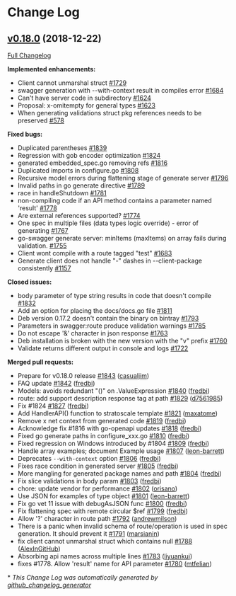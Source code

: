# Change Log

## [v0.18.0](https://github.com/protodev-site/go-swagger/tree/v0.18.0) (2018-12-22)
[Full Changelog](https://github.com/protodev-site/go-swagger/compare/v0.17.2...v0.18.0)

**Implemented enhancements:**

- Client cannot unmarshal struct [\#1729](https://github.com/protodev-site/go-swagger/issues/1729)
- swagger generation with --with-context result in compiles error [\#1684](https://github.com/protodev-site/go-swagger/issues/1684)
- Can't have server code in subdirectory [\#1624](https://github.com/protodev-site/go-swagger/issues/1624)
- Proposal: x-omitempty for general types [\#1623](https://github.com/protodev-site/go-swagger/issues/1623)
- When generating validations struct pkg references needs to be preserved [\#578](https://github.com/protodev-site/go-swagger/issues/578)

**Fixed bugs:**

- Duplicated parentheses [\#1839](https://github.com/protodev-site/go-swagger/issues/1839)
- Regression with gob encoder optimization [\#1824](https://github.com/protodev-site/go-swagger/issues/1824)
- generated embedded\_spec.go removing refs [\#1816](https://github.com/protodev-site/go-swagger/issues/1816)
- Duplicated imports in configure.go [\#1808](https://github.com/protodev-site/go-swagger/issues/1808)
- Recursive model errors during flattening stage of generate server [\#1796](https://github.com/protodev-site/go-swagger/issues/1796)
- Invalid paths in go generate directive [\#1789](https://github.com/protodev-site/go-swagger/issues/1789)
- race in handleShutdown [\#1781](https://github.com/protodev-site/go-swagger/issues/1781)
- non-compiling code if an API method contains a parameter named 'result' [\#1778](https://github.com/protodev-site/go-swagger/issues/1778)
- Are external references supported? [\#1774](https://github.com/protodev-site/go-swagger/issues/1774)
- One spec in multiple files \(data types logic override\) - error of generating [\#1767](https://github.com/protodev-site/go-swagger/issues/1767)
- go-swagger generate server: minItems \(maxItems\) on array fails during validation.  [\#1755](https://github.com/protodev-site/go-swagger/issues/1755)
- Client wont compile with a route tagged "test"  [\#1683](https://github.com/protodev-site/go-swagger/issues/1683)
- Generate client does not handle "-" dashes in --client-package consistently [\#1157](https://github.com/protodev-site/go-swagger/issues/1157)

**Closed issues:**

- body parameter of type string results in code that doesn't compile [\#1832](https://github.com/protodev-site/go-swagger/issues/1832)
- Add an option for placing the docs/docs.go file [\#1811](https://github.com/protodev-site/go-swagger/issues/1811)
- Deb version 0.17.2 doesn't contain the binary on bintray [\#1793](https://github.com/protodev-site/go-swagger/issues/1793)
- Parameters in swagger:route produce validation warnings [\#1785](https://github.com/protodev-site/go-swagger/issues/1785)
- Do not escape '&' character in json response [\#1763](https://github.com/protodev-site/go-swagger/issues/1763)
- Deb installation is broken with the new version with the "v" prefix [\#1760](https://github.com/protodev-site/go-swagger/issues/1760)
- Validate returns different output in console and logs [\#1722](https://github.com/protodev-site/go-swagger/issues/1722)

**Merged pull requests:**

- Prepare for v0.18.0 release [\#1843](https://github.com/protodev-site/go-swagger/pull/1843) ([casualjim](https://github.com/casualjim))
- FAQ update [\#1842](https://github.com/protodev-site/go-swagger/pull/1842) ([fredbi](https://github.com/fredbi))
- Models: avoids redundant "\(\)" on .ValueExpression [\#1840](https://github.com/protodev-site/go-swagger/pull/1840) ([fredbi](https://github.com/fredbi))
- route: add support description response tag at path [\#1829](https://github.com/protodev-site/go-swagger/pull/1829) ([d7561985](https://github.com/d7561985))
- Fix \#1824 [\#1827](https://github.com/protodev-site/go-swagger/pull/1827) ([fredbi](https://github.com/fredbi))
- Add HandlerAPI\(\) function to stratoscale template [\#1821](https://github.com/protodev-site/go-swagger/pull/1821) ([maxatome](https://github.com/maxatome))
- Remove x net context from generated code [\#1819](https://github.com/protodev-site/go-swagger/pull/1819) ([fredbi](https://github.com/fredbi))
- Acknowledge fix \#1816 with go-openapi updates [\#1818](https://github.com/protodev-site/go-swagger/pull/1818) ([fredbi](https://github.com/fredbi))
- Fixed go generate paths in configure\_xxx.go [\#1810](https://github.com/protodev-site/go-swagger/pull/1810) ([fredbi](https://github.com/fredbi))
- Fixed regression on Windows introduced by \#1804 [\#1809](https://github.com/protodev-site/go-swagger/pull/1809) ([fredbi](https://github.com/fredbi))
- Handle array examples; document Example usage [\#1807](https://github.com/protodev-site/go-swagger/pull/1807) ([leon-barrett](https://github.com/leon-barrett))
- Deprecates `--with-context` option [\#1806](https://github.com/protodev-site/go-swagger/pull/1806) ([fredbi](https://github.com/fredbi))
- Fixes race condition in generated server [\#1805](https://github.com/protodev-site/go-swagger/pull/1805) ([fredbi](https://github.com/fredbi))
- More mangling for generated package names and path [\#1804](https://github.com/protodev-site/go-swagger/pull/1804) ([fredbi](https://github.com/fredbi))
- Fix slice validations in body param [\#1803](https://github.com/protodev-site/go-swagger/pull/1803) ([fredbi](https://github.com/fredbi))
- chore: update vendor for performance [\#1802](https://github.com/protodev-site/go-swagger/pull/1802) ([orisano](https://github.com/orisano))
- Use JSON for examples of type object [\#1801](https://github.com/protodev-site/go-swagger/pull/1801) ([leon-barrett](https://github.com/leon-barrett))
- Fix go vet 11 issue with debugAsJSON func [\#1800](https://github.com/protodev-site/go-swagger/pull/1800) ([fredbi](https://github.com/fredbi))
- Fix flattening spec with remote circular $ref [\#1799](https://github.com/protodev-site/go-swagger/pull/1799) ([fredbi](https://github.com/fredbi))
- Allow '?' character in route path [\#1792](https://github.com/protodev-site/go-swagger/pull/1792) ([andrewmilson](https://github.com/andrewmilson))
- There is a panic when invalid schema of route/operation is used in spec generation. It should prevent it [\#1791](https://github.com/protodev-site/go-swagger/pull/1791) ([marsianin](https://github.com/marsianin))
- fix client cannot unmarshal struct which contains null [\#1788](https://github.com/protodev-site/go-swagger/pull/1788) ([AlexInGitHub](https://github.com/AlexInGitHub))
- Absorbing api names across multiple lines [\#1783](https://github.com/protodev-site/go-swagger/pull/1783) ([liyuankui](https://github.com/liyuankui))
- fixes \#1778. Allow 'result' name for API parameter [\#1780](https://github.com/protodev-site/go-swagger/pull/1780) ([mtfelian](https://github.com/mtfelian))

\* *This Change Log was automatically generated by [github_changelog_generator](https://github.com/skywinder/Github-Changelog-Generator)*
